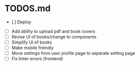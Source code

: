 # TODOS.md

- [.] Deploy
- [ ] Add ability to upload pdf and book covers
- [ ] Revise UI of books/change to components
- [ ] Simplify UI of books
- [ ] Make mobile friendly
- [ ] Move settings from user profile page to separate setting page
- [ ] Fix linter errors (frontend)

